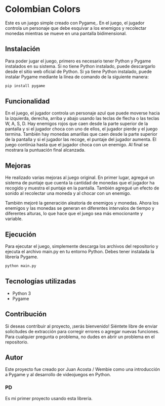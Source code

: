 # Colombian Colors
Este es un juego simple creado con Pygame,. En el juego, el jugador controla un personaje que debe esquivar a los enemigos y recolectar monedas mientras se mueve en una pantalla bidimensional.

## Instalación
Para poder jugar el juego, primero es necesario tener Python y Pygame instalados en su sistema. Si no tiene Python instalado, puede descargarlo desde el sitio web oficial de Python. Si ya tiene Python instalado, puede instalar Pygame mediante la línea de comando de la siguiente manera:

```sh
pip install pygame
```

## Funcionalidad
En el juego, el jugador controla un personaje azul que puede moverse hacia la izquierda, derecha, arriba y abajo usando las teclas de flecha o las teclas W, A, S, D. Hay enemigos rojos que caen desde la parte superior de la pantalla y si el jugador choca con uno de ellos, el jugador pierde y el juego termina. También hay monedas amarillas que caen desde la parte superior de la pantalla y si el jugador las recoge, el puntaje del jugador aumenta. El juego continúa hasta que el jugador choca con un enemigo. Al final se mostrara la puntuación final alcanzada.

## Mejoras
He realizado varias mejoras al juego original. En primer lugar, agregué un sistema de puntaje que cuenta la cantidad de monedas que el jugador ha recogido y muestra el puntaje en la pantalla. También agregué un efecto de sonido al recolectar una moneda y al chocar con un enemigo.

También mejoré la generación aleatoria de enemigos y monedas. Ahora los enemigos y las monedas se generan en diferentes intervalos de tiempo y diferentes alturas, lo que hace que el juego sea más emocionante y variable.

## Ejecución
Para ejecutar el juego, simplemente descarga los archivos del repositorio y ejecuta el archivo main.py en tu entorno Python. Debes tener instalada la librería Pygame.

```sh
python main.py
```

## Tecnologías utilizadas
- Python 3
- Pygame

## Contribución
Si deseas contribuir al proyecto, ¡serás bienvenido! Siéntete libre de enviar solicitudes de extracción para corregir errores o agregar nuevas funciones. Para cualquier pregunta o problema, no dudes en abrir un problema en el repositorio.

## Autor
Este proyecto fue creado por Juan Acosta / Wembie como una introducción a Pygame y al desarrollo de videojuegos en Python.

### PD 
Es mi primer proyecto usando esta librería.
